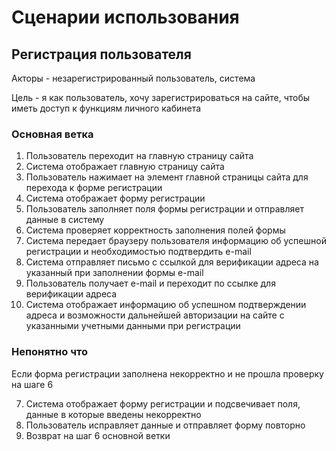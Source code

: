 # Сценарии использования

## Регистрация пользователя

Акторы - незарегистрированный пользователь, система

Цель - я как пользователь, хочу зарегистрироваться на сайте, чтобы иметь доступ к функциям личного кабинета

### Основная ветка

1. Пользователь переходит на главную страницу сайта
2. Система отображает главную страницу сайта
3. Пользователь нажимает на элемент главной страницы сайта для перехода к форме регистрации
4. Система отображает форму регистрации
5. Пользователь заполняет поля формы регистрации и отправляет данные в систему
6. Система проверяет корректность заполнения полей формы
7. Система передает браузеру пользователя информацию об успешной регистрации и необходимостью подтвердить e-mail
8. Система отправляет письмо с ссылкой для верификации адреса на указанный при заполнении формы e-mail
9. Пользователь получает e-mail и переходит по ссылке для верификации адреса
10. Система отображает информацию об успешном подтверждении адреса и возможности дальнейшей авторизации на сайте с указанными учетными данными при регистрации

### Непонятно что

Если форма регистрации заполнена некорректно и не прошла проверку на шаге 6

7. Система отображает форму регистрации и подсвечивает поля, данные в которые введены некорректно
8. Пользователь исправляет данные и отправляет форму повторно
9. Возврат на шаг 6 основной ветки